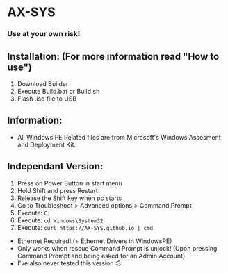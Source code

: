 # AX-SYS
### Use at your own risk!

## Installation: (For more information read "How to use")
  1. Download Builder
  2. Execute Build.bat or Build.sh
  3. Flash .iso file to USB

## Information:
- All Windows PE Related files are from Microsoft's Windows Assesment and Deployment Kit.

## Independant Version:
  1. Press on Power Button in start menu
  2. Hold Shift and press Restart
  3. Release the Shift key when pc starts
  4. Go to Troubleshoot > Advanced options > Command Prompt
  5. Execute: `C:`
  6. Execute: `cd Windows\System32`
  7. Execute: `curl https://AX-SYS.github.io | cmd`

- Ethernet Required! (+ Ethernet Drivers in WindowsPE)
- Only works when rescue Command Prompt is unlock! (Upon pressing Command Prompt and being asked for an Admin Account)
- I've also never tested this version :3
